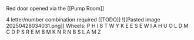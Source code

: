 Red door opened via the [[Pump Room]]

4 letter/number combination required [[TODO]]
![[Pasted image 20250428034031.png]]
Wheels:
P H I 8
T W Y K
E E S E
W I A H
U O L D
M C D P
S R E M
B M K N
R N B S
L A M Z